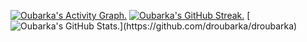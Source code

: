 <!-- Contribution Graph -->
[![Oubarka's Activity Graph.](https://github-readme-activity-graph.vercel.app/graph?username=droubarka&theme=react-dark)](https://github.com/droubarka/droubarka)
[![Oubarka's GitHub Streak.](https://streak-stats.demolab.com?user=droubarka&theme=react&card_width=400)](https://github.com/droubarka/droubarka)
[![Oubarka's GitHub Stats.](https://github-readme-stats.vercel.app/api?username=droubarka&show_icons=true&theme=react&rank_icon=github&card_width=400")](https://github.com/droubarka/droubarka)
